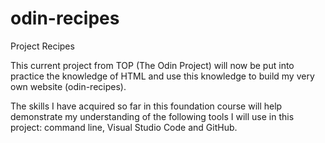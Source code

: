 # odin-recipes
Project Recipes

This current project from TOP (The Odin Project) will now be put into practice the knowledge of HTML and use this knowledge to build my very own website (odin-recipes). 

The skills I have acquired so far in this foundation course will help demonstrate my understanding of the following tools I will use in this project: command line, Visual Studio Code and GitHub.